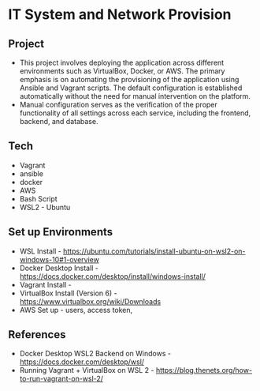 # IT System and Network Provision 

## Project
* This project involves deploying the application across different environments such as VirtualBox, Docker, or AWS. The primary emphasis is on automating the provisioning of the application using Ansible and Vagrant scripts. The default configuration is established automatically without the need for manual intervention on the platform. 
* Manual configuration serves as the verification of the proper functionality of all settings across each service, including the frontend, backend, and database.

## Tech
* Vagrant 
* ansible
* docker
* AWS
* Bash Script
* WSL2 - Ubuntu

## Set up Environments
* WSL Install - https://ubuntu.com/tutorials/install-ubuntu-on-wsl2-on-windows-10#1-overview
* Docker Desktop Install - https://docs.docker.com/desktop/install/windows-install/
* Vagrant Install - 
* VirtualBox Install (Version 6) - https://www.virtualbox.org/wiki/Downloads
* AWS Set up - users, access token, 

## References
* Docker Desktop WSL2 Backend on Windows - https://docs.docker.com/desktop/wsl/
* Running Vagrant + VirtualBox on WSL 2 - https://blog.thenets.org/how-to-run-vagrant-on-wsl-2/